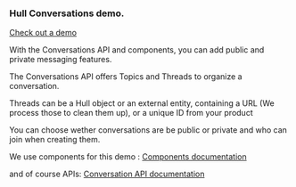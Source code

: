 ### Hull Conversations demo.

[Check out a demo](http://hull.github.io/hull-conversations/)

With the Conversations API and components, you can add public and private messaging features.

The Conversations API offers Topics and Threads to organize a conversation.

Threads can be a Hull object or an external entity, containing a URL (We process those to clean them up),
or a unique ID from your product

You can choose wether conversations are be public or private and who can join when creating them.

We use components for this demo : [Components documentation](http://hull.io/docs/components#conversations)

and of course APIs: [Conversation API documentation](http://hull.io/docs/api#endpoint-conversations)
